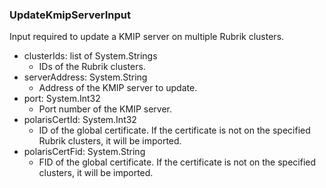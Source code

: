 ### UpdateKmipServerInput
Input required to update a KMIP server on multiple Rubrik clusters.

- clusterIds: list of System.Strings
  - IDs of the Rubrik clusters.
- serverAddress: System.String
  - Address of the KMIP server to update.
- port: System.Int32
  - Port number of the KMIP server.
- polarisCertId: System.Int32
  - ID of the global certificate. If the certificate is not on the specified Rubrik clusters, it will be imported.
- polarisCertFid: System.String
  - FID of the global certificate. If the certificate is not on the specified clusters, it will be imported.

